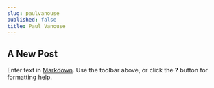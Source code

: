 ```yaml
---
slug: paulvanouse
published: false
title: Paul Vanouse
---
```


## A New Post

Enter text in [Markdown](http://daringfireball.net/projects/markdown/). Use the toolbar above, or click the **?** button for formatting help.
